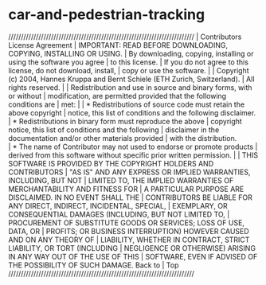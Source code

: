 # car-and-pedestrian-tracking
//////////////////////////////////////////////////////////////////////////
| Contributors License Agreement
| IMPORTANT: READ BEFORE DOWNLOADING, COPYING, INSTALLING OR USING.
|   By downloading, copying, installing or using the software you agree 
|   to this license.
|   If you do not agree to this license, do not download, install,
|   copy or use the software.
|
| Copyright (c) 2004, Hannes Kruppa and Bernt Schiele (ETH Zurich, Switzerland).
|  All rights reserved.
|
| Redistribution and use in source and binary forms, with or without
| modification, are permitted provided that the following conditions are
| met:
|
|    * Redistributions of source code must retain the above copyright
|       notice, this list of conditions and the following disclaimer.
|    * Redistributions in binary form must reproduce the above
|      copyright notice, this list of conditions and the following
|      disclaimer in the documentation and/or other materials provided
|      with the distribution.  
|    * The name of Contributor may not used to endorse or promote products 
|      derived from this software without specific prior written permission.
|
| THIS SOFTWARE IS PROVIDED BY THE COPYRIGHT HOLDERS AND CONTRIBUTORS
| "AS IS" AND ANY EXPRESS OR IMPLIED WARRANTIES, INCLUDING, BUT NOT
| LIMITED TO, THE IMPLIED WARRANTIES OF MERCHANTABILITY AND FITNESS FOR
| A PARTICULAR PURPOSE ARE DISCLAIMED. IN NO EVENT SHALL THE
| CONTRIBUTORS BE LIABLE FOR ANY DIRECT, INDIRECT, INCIDENTAL, SPECIAL,
| EXEMPLARY, OR CONSEQUENTIAL DAMAGES (INCLUDING, BUT NOT LIMITED TO,
| PROCUREMENT OF SUBSTITUTE GOODS OR SERVICES; LOSS OF USE, DATA, OR
| PROFITS; OR BUSINESS INTERRUPTION) HOWEVER CAUSED AND ON ANY THEORY OF
| LIABILITY, WHETHER IN CONTRACT, STRICT LIABILITY, OR TORT (INCLUDING
| NEGLIGENCE OR OTHERWISE) ARISING IN ANY WAY OUT OF THE USE OF THIS
| SOFTWARE, EVEN IF ADVISED OF THE POSSIBILITY OF SUCH DAMAGE.  Back to
| Top
//////////////////////////////////////////////////////////////////////////

